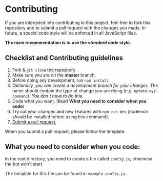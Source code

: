 # Contributing

If you are interested into contributing to this project, feel free to fork this repository and to submit a pull request with
the changes you made. In future, a special code style will be enforced in all JavaScript files.

**The main recommendation is to use the *standard* code style.**

## Checklist and Contributing guidelines

1. Fork & `git clone` the repository
2. Make sure you are on the **master** branch.
3. Before doing any development, run `npm install`.
4. *Optionally, you can create a development branch for your changes.*
The name should contain the type of change you are doing (e.g. `update-xyz-command`). *You don't have to do this.*
5. Code what you want. (Read **What you need to consider when you code**)
6. Try out your changes and new features with `npm run dev` (nodemon should be installed before using this command).
7. [Submit a pull request.](https://github.com/julianYaman/tune/pull/new/master)

When you submit a pull request, please follow the template.

## What you need to consider when you code:

In the root directory, you need to create a file called `config.js`, otherwise the bot won't start.

The template for this file can be found in `example.config.js`.